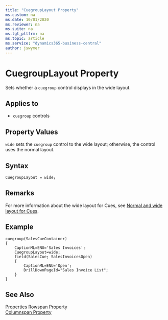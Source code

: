 ```yaml
---
title: "CuegroupLayout Property"
ms.custom: na
ms.date: 10/01/2020
ms.reviewer: na
ms.suite: na
ms.tgt_pltfrm: na
ms.topic: article
ms.service: "dynamics365-business-central"
author: jswymer
---
```


# CuegroupLayout Property
Sets whether a `cuegroup` control displays in the wide layout.   
  
## Applies to  
  
-   `cuegroup` controls
  
## Property Values  

`wide` sets the `cuegroup` control to the wide layout; otherwise, the control uses the normal layout.     

## Syntax
```
CuegroupLayout = wide;
```
  
## Remarks  
For more information about the wide layout for Cues, see [Normal and wide layout for Cues](../devenv-cues-action-tiles.md#CueWideLayout).

## Example
```
cuegroup(SalesCueContainer)
{
    CaptionML=ENU='Sales Invoices';
    CuegroupLayout=wide;
    field(SalesCue; SalesInvoicesOpen)
    {
        CaptionML=ENU='Open';
        DrillDownPageId="Sales Invoice List";
    }
} 
```
  
## See Also  
[Properties](devenv-properties.md)
[Rowspan Property](devenv-rowspan-property.md)  
[Columnspan Property](devenv-columnspan-property.md)
<!--
[How to: Arrange Fields in Rows and Columns Using the GridLayout Control](How-to-Arrange-Fields-in-Rows-and-Columns-Using-the-GridLayout-Control.md) 
-->